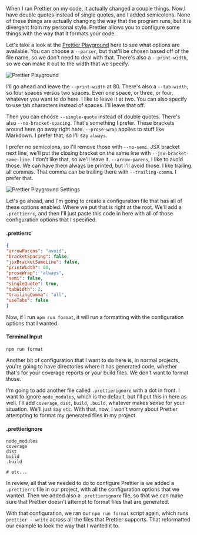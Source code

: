 When I ran Prettier on my code, it actually changed a couple things. Now,I have double quotes instead of single quotes, and I added semicolons. None of these things are actually changing the way that the program runs, but it is divergent from my personal style. Prettier allows you to configure some things with the way that it formats your code.

Let's take a look at the [Prettier Playground](https://prettier.io/playground) here to see what options are available. You can choose a `--parser`, but that'll be chosen based off of the file name, so we don't need to deal with that. There's also a `--print-width`, so we can make it out to the width that we specify.

![Prettier Playground](http://res.cloudinary.com/dg3gyk0gu/image/upload/v1543908127/transcript-images/javascript-configure-prettier-playground.png)

I'll go ahead and leave the `--print-width` at 80. There's also a `--tab-width`, so four spaces versus two spaces. Even one space, or three, or four, whatever you want to do here. I like to leave it at two. You can also specify to use tab characters instead of spaces. I'll leave that off.

Then you can choose `--single-quote` instead of double quotes. There's also `--no-bracket-spacing`. That's something I prefer. These brackets around here go away right here. `--prose-wrap` applies to stuff like Markdown. I prefer that, so I'll say `always`.

I prefer no semicolons, so I'll remove those with `--no-semi`. JSX bracket next line, we'll put the closing bracket on the same line with `--jsx-bracket-same-line`. I don't like that, so we'll leave it. `--arrow-parens`, I like to avoid those. We can have them always be printed, but I'll avoid those. I like trailing all commas. That comma can be trailing there with `--trailing-comma`. I prefer that.

![Prettier Playground Settings](http://res.cloudinary.com/dg3gyk0gu/image/upload/v1543908126/transcript-images/javascript-configure-prettier-playground-settings.png)

Let's go ahead, and I'm going to create a configuration file that has all of these options enabled. Where we put that is right at the root. We'll add a `.prettierrc`, and then I'll just paste this code in here with all of those configuration options that I specified.

#### .prettierrc
```json
{
"arrowParens": "avoid",
"bracketSpacing": false,
"jsxBracketSameLine": false,
"printWidth": 80,
"proseWrap": "always",
"semi": false,
"singleQuote": true,
"tabWidth": 2,
"trailingComma": "all",
"useTabs": false
}
```

Now, if I run `npm run format`, it will run a formatting with the configuration options that I wanted.

#### Terminal Input
```
npm run format
```

Another bit of configuration that I want to do here is, in normal projects, you're going to have directories where it has generated code, whether that's for your coverage reports or your build files. We don't want to format those.

I'm going to add another file called `.prettierignore` with a dot in front. I want to ignore `node_modules`, which is the default, but I'll put this in here as well. I'll add `coverage`, `dist`, `build`, `.build`, whatever makes sense for your situation. We'll just say `etc`. With that, now, I won't worry about Prettier attempting to format my generated files in my project.

#### .prettierignore
```
node_modules
coverage
dist
build
.build

# etc...
```

In review, all that we needed to do to configure Prettier is we added a `.prettierrc` file in our project, with all the configuration options that we wanted. Then we added also a `.prettierignore` file, so that we can make sure that Prettier doesn't attempt to format files that are generated.

With that configuration, we ran our `npm run format` script again, which runs `prettier --write` across all the files that Prettier supports. That reformatted our example to look the way that I wanted it to.
